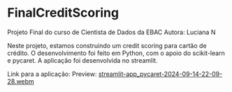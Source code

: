 # FinalCreditScoring
Projeto Final do curso de Cientista de Dados da EBAC
Autora: Luciana N

Neste projeto, estamos construindo um credit scoring para cartão de crédito. O desenvolvimento foi feito em Python, com o apoio do scikit-learn e pycaret. A aplicação foi desenvolvida no streamlit. 

Link para a aplicação: 
Preview:
[streamlit-app_pycaret-2024-09-14-22-09-28.webm](https://github.com/user-attachments/assets/2fb90faf-5755-4acf-ae62-69afa88f39a5)

